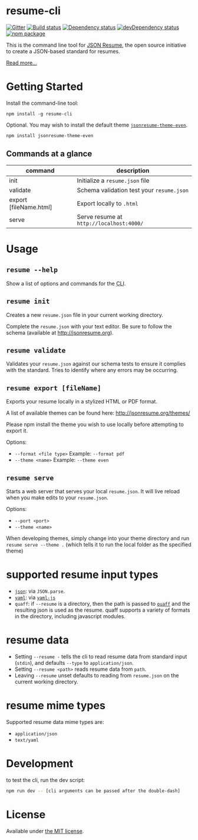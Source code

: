 # resume-cli

[![Gitter](https://badges.gitter.im/Join%20Chat.svg)](https://gitter.im/jsonresume/public?utm_source=badge&utm_medium=badge&utm_campaign=pr-badge&utm_content=badge)
[![Build status](https://img.shields.io/github/workflow/status/jsonresume/resume-cli/Main)](https://github.com/jsonresume/resume-cli/actions)
[![Dependency status](https://david-dm.org/jsonresume/resume-cli.svg)](https://david-dm.org/jsonresume/resume-cli)
[![devDependency status](https://david-dm.org/jsonresume/resume-cli/dev-status.svg)](https://david-dm.org/jsonresume/resume-cli#info=devDependencies)
[![npm package](https://badge.fury.io/js/resume-cli.svg)](https://www.npmjs.org/package/resume-cli)

This is the command line tool for [JSON Resume](https://jsonresume.org), the open source initiative to create a JSON-based standard for resumes.

[Read more...](https://jsonresume.org/schema/)

# Getting Started

Install the command-line tool:

```
npm install -g resume-cli
```

Optional. You may wish to install the default theme [`jsonresume-theme-even`](https://github.com/rbardini/jsonresume-theme-even).

```
npm install jsonresume-theme-even
```

## Commands at a glance

| command                | description                               |
| ---------------------- | ----------------------------------------- |
| init                   | Initialize a `resume.json` file           |
| validate               | Schema validation test your `resume.json` |
| export [fileName.html] | Export locally to `.html`                 |
| serve                  | Serve resume at `http://localhost:4000/`  |

# Usage

## `resume --help`

Show a list of options and commands for the <abbr title="Command Line Interface">CLI</abbr>.

## `resume init`

Creates a new `resume.json` file in your current working directory.

Complete the `resume.json` with your text editor. Be sure to follow the schema
(available at http://jsonresume.org).

## `resume validate`

Validates your `resume.json` against our schema tests to ensure it complies with
the standard. Tries to identify where any errors may be occurring.

## `resume export [fileName]`

Exports your resume locally in a stylized HTML or PDF format.

A list of available themes can be found here: http://jsonresume.org/themes/

Please npm install the theme you wish to use locally before attempting to export it.

Options:

- `--format <file type>` Example: `--format pdf`
- `--theme <name>` Example: `--theme even`

## `resume serve`

Starts a web server that serves your local `resume.json`. It will live reload when you make edits to your `resume.json`.

Options:

- `--port <port>`
- `--theme <name>`

When developing themes, simply change into your theme directory and run `resume serve --theme .` (which tells it to run the local folder as the specified theme)

# supported resume input types

- [`json`](https://www.json.org/json-en.html): via `JSON.parse`.
- [`yaml`](https://yaml.org/): via [`yaml-js`](https://www.npmjs.com/package/yaml-js)
- `quaff`: if `--resume` is a directory, then the path is passed to [`quaff`](https://www.npmjs.com/package/quaff) and the resulting json is used as the resume. quaff supports a variety of formats in the directory, including javascript modules.

# resume data

- Setting `--resume -` tells the cli to read resume data from standard input (`stdin`), and defaults `--type` to `application/json`.
- Setting `--resume <path>` reads resume data from `path`.
- Leaving `--resume` unset defaults to reading from `resume.json` on the current working directory.

# resume mime types

Supported resume data mime types are:

- `application/json`
- `text/yaml`

# Development

to test the cli, run the dev script:

```sh
npm run dev -- [cli arguments can be passed after the double-dash]
```

# License

Available under [the MIT license](http://mths.be/mit).
